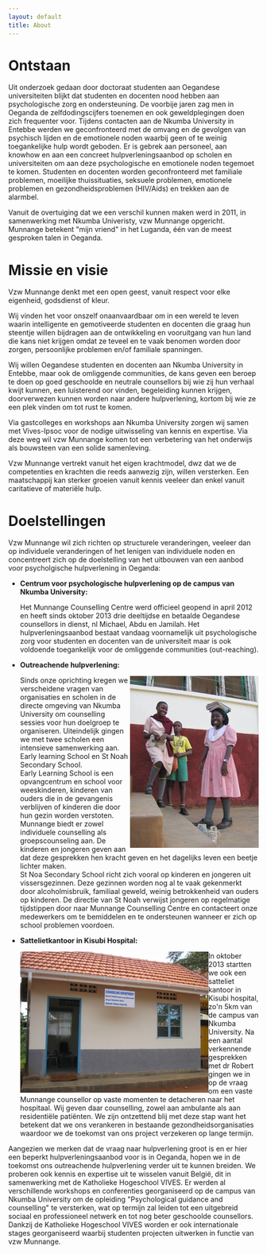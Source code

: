 ```yaml
---
layout: default
title: About
---
```

# Ontstaan

Uit onderzoek gedaan door doctoraat studenten aan Oegandese universiteiten
blijkt dat studenten en docenten nood hebben aan psychologische zorg en
ondersteuning. De voorbije jaren zag men in Oeganda de zelfdodingscijfers
toenemen en ook geweldplegingen doen zich frequenter voor. Tijdens
contacten aan de Nkumba University in Entebbe werden we geconfronteerd met de
omvang en de gevolgen van psychisch lijden en de emotionele noden waarbij geen
of te weinig toegankelijke hulp wordt geboden. Er is gebrek aan personeel,
aan knowhow en aan een concreet hulpverleningsaanbod op scholen en universiteiten
om aan deze psychologische en emotionele noden tegemoet te komen. Studenten
en docenten worden geconfronteerd met familiale problemen, moeilijke
thuissituaties, seksuele problemen, emotionele problemen en gezondheidsproblemen
(HIV/Aids) en trekken aan de alarmbel.

Vanuit de overtuiging dat we een verschil kunnen maken werd in 2011, in
samenwerking met Nkumba Univeristy, vzw Munnange opgericht. Munnange
betekent "mijn vriend" in het Luganda, &eacute;&eacute;n van de meest gesproken
talen in Oeganda.

# Missie en visie

Vzw Munnange denkt met een open geest, vanuit respect voor elke eigenheid,
godsdienst of kleur.

Wij vinden het voor onszelf onaanvaardbaar om in een wereld te leven waarin
intelligente en gemotiveerde studenten en docenten die graag hun steentje willen
bijdragen aan de ontwikkeling en vooruitgang van hun land die kans niet krijgen
omdat ze teveel en te vaak benomen worden door zorgen, persoonlijke problemen
en/of familiale spanningen.

Wij willen Oegandese studenten en docenten aan Nkumba University in Entebbe,
maar ook de omliggende communities, de kans geven een beroep te doen op goed
geschoolde en neutrale counsellors bij wie zij hun verhaal kwijt kunnen, een
luisterend oor vinden, begeleiding kunnen krijgen, doorverwezen kunnen worden
naar andere hulpverlening, kortom bij wie ze een plek vinden om tot rust te
komen.

Via gastcolleges en workshops aan Nkumba University zorgen wij samen met
Vives-Ipsoc voor de nodige uitwisseling van kennis en expertise. Via deze weg
wil vzw Munnange komen tot een verbetering van het onderwijs als bouwsteen van
een solide samenleving.

Vzw Munnange vertrekt vanuit het eigen krachtmodel, dwz dat we de
competenties en krachten die reeds aanwezig zijn, willen versterken. Een
maatschappij kan sterker groeien vanuit kennis veeleer dan enkel vanuit
caritatieve of materi&euml;le hulp.

# Doelstellingen 

Vzw Munnange wil zich richten op structurele veranderingen, veeleer dan op
individuele veranderingen of het lenigen van individuele noden en concentreert
zich op de doelstelling van het uitbouwen van een aanbod voor psycholgische
hulpverlening in Oeganda:

* **Centrum voor psychologische hulpverlening op de campus van
  Nkumba University:**

  Het Munnange Counselling Centre werd officieel geopend in april 2012 en heeft
  sinds oktober 2013 drie deeltijdse en betaalde Oegandese counsellors in dienst,
  nl Michael, Abdu en Jamilah. Het hulpverleningsaanbod bestaat vandaag
  voornamelijk uit psychologische zorg voor studenten en docenten van de
  universiteit maar is ook voldoende toegankelijk voor de omliggende communities
  (out-reaching).

* **Outreachende hulpverlening:** 

  <img src="MyImages/IMG_5481.jpg" style="float:right;">
  Sinds onze oprichting kregen we verscheidene vragen van organisaties en scholen
  in de directe omgeving van Nkumba University om counselling sessies voor hun
  doelgroep te organiseren. Uiteindelijk gingen we met twee scholen een intensieve
  samenwerking aan. Early learning School en St Noah Secondary School.<br>
  Early Learning School is een opvangcentrum en school voor weeskinderen,
  kinderen van ouders die in de gevangenis verblijven of kinderen die door hun
  gezin worden verstoten. Munnange biedt er zowel individuele counselling als
  groepscounseling aan. De kinderen en jongeren geven aan dat deze gesprekken
  hen kracht geven en het dagelijks leven een beetje lichter maken.<br>
  St Noa Secondary School richt zich vooral op kinderen en jongeren uit
  vissersgezinnen. Deze gezinnen worden nog al te vaak gekenmerkt door
  alcoholmisbruik, familiaal geweld, weinig betrokkenheid van ouders op kinderen.
  De directie van St Noah verwijst jongeren op regelmatige tijdstippen door naar
  Munnange Counselling Centre en contacteert onze medewerkers om te bemiddelen
  en te ondersteunen wanneer er zich op school problemen voordoen.<br>
  <!--img style="WIDTH: 201px; HEIGHT: 254px" src="MyImages/IMG_5481.jpg" width="226" height="305" imageid=""-->

* **Sattelietkantoor in Kisubi Hospital:**

  <!--img src="MyImages/IMG_6525.jpg" width="293" height="203" style="float:left;"-->
  <img src="MyImages/IMG_6525.jpg" style="float:left;">
  In oktober 2013 startten we ook een satteliet kantoor in Kisubi hospital,
  zo&#39;n 5km van de campus van Nkumba University. Na een aantal verkennende
  gesprekken met dr Robert gingen we in op de vraag om een vaste Munnange
  counsellor op vaste momenten te detacheren naar het hospitaal. Wij geven daar
  counselling, zowel aan ambulante als aan residentiële patiënten. We zijn ontzettend
  blij met deze stap want het betekent dat we ons verankeren in bestaande
  gezondheidsorganisaties waardoor we de toekomst van ons project verzekeren op
  lange termijn.

Aangezien we merken dat de vraag naar hulpverlening groot is en er hier een
beperkt hulpverleningsaanbod voor is in Oeganda, hopen we in de toekomst ons
outreachende hulpverlening verder uit te kunnen breiden. We proberen ook kennis
en expertise uit te wisselen vanuit België, dit in samenwerking met de
Katholieke Hogeschool VIVES. Er werden al verschillende workshops en
conferenties georganiseerd op de campus van Nkumba University om de opleiding
&quot;Psychological guidance and counselling&quot; te versterken, wat op termijn zal
leiden tot een uitgebreid sociaal en professioneel netwerk en tot nog beter
geschoolde counsellors. Dankzij de Katholieke Hogeschool VIVES worden er ook
internationale stages georganiseerd waarbij studenten projecten uitwerken in
functie van vzw Munnange.

